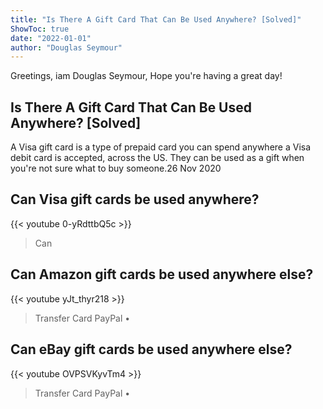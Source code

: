 ```yaml
---
title: "Is There A Gift Card That Can Be Used Anywhere? [Solved]"
ShowToc: true 
date: "2022-01-01"
author: "Douglas Seymour" 
---
```


Greetings, iam Douglas Seymour, Hope you're having a great day!
## Is There A Gift Card That Can Be Used Anywhere? [Solved]
A Visa gift card is a type of prepaid card you can spend anywhere a Visa debit card is accepted, across the US. They can be used as a gift when you're not sure what to buy someone.26 Nov 2020

## Can Visa gift cards be used anywhere?
{{< youtube 0-yRdttbQ5c >}}
>Can

## Can Amazon gift cards be used anywhere else?
{{< youtube yJt_thyr218 >}}
>Transfer Card PayPal • 

## Can eBay gift cards be used anywhere else?
{{< youtube OVPSVKyvTm4 >}}
>Transfer Card PayPal • 

